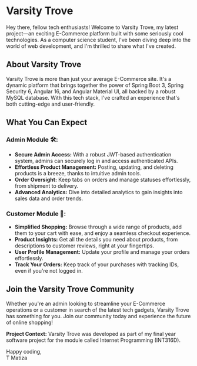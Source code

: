 # Varsity Trove

Hey there, fellow tech enthusiasts! Welcome to Varsity Trove, my latest project—an exciting E-Commerce platform built with some seriously cool technologies. As a computer science student, I've been diving deep into the world of web development, and I'm thrilled to share what I've created.

## About Varsity Trove

Varsity Trove is more than just your average E-Commerce site. It's a dynamic platform that brings together the power of Spring Boot 3, Spring Security 6, Angular 16, and Angular Material UI, all backed by a robust MySQL database. With this tech stack, I've crafted an experience that's both cutting-edge and user-friendly.

## What You Can Expect

### Admin Module 🛠️:
- **Secure Admin Access:** With a robust JWT-based authentication system, admins can securely log in and access authenticated APIs.
- **Effortless Product Management:** Posting, updating, and deleting products is a breeze, thanks to intuitive admin tools.
- **Order Oversight:** Keep tabs on orders and manage statuses effortlessly, from shipment to delivery.
- **Advanced Analytics:** Dive into detailed analytics to gain insights into sales data and order trends.

### Customer Module 🛒:
- **Simplified Shopping:** Browse through a wide range of products, add them to your cart with ease, and enjoy a seamless checkout experience.
- **Product Insights:** Get all the details you need about products, from descriptions to customer reviews, right at your fingertips.
- **User Profile Management:** Update your profile and manage your orders effortlessly.
- **Track Your Orders:** Keep track of your purchases with tracking IDs, even if you're not logged in.

## Join the Varsity Trove Community

Whether you're an admin looking to streamline your E-Commerce operations or a customer in search of the latest tech gadgets, Varsity Trove has something for you. Join our community today and experience the future of online shopping!

**Project Context:** Varsity Trove was developed as part of my final year software project for the module called Internet Programming (INT316D).

Happy coding,  
T Matiza
